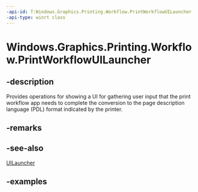 ```yaml
---
-api-id: T:Windows.Graphics.Printing.Workflow.PrintWorkflowUILauncher
-api-type: winrt class
---
```


# Windows.Graphics.Printing.Workflow.PrintWorkflowUILauncher

<!--
public sealed class PrintWorkflowUILauncher
-->


## -description

Provides operations for showing a UI for gathering user input that the print workflow app needs to complete the conversion to the page description language (PDL) format indicated by the printer.

## -remarks

## -see-also

[UILauncher](printworkflowpdlmodificationrequestedeventargs_uilauncher.md)

## -examples



